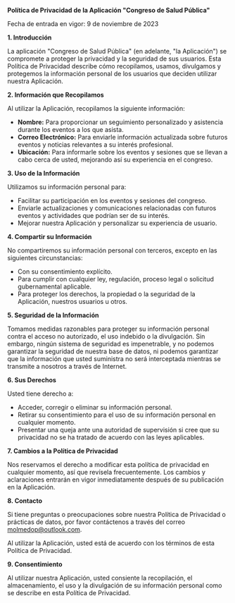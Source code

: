 **Política de Privacidad de la Aplicación "Congreso de Salud Pública"**

Fecha de entrada en vigor: 9 de noviembre de 2023

**1. Introducción**

La aplicación "Congreso de Salud Pública" (en adelante, "la Aplicación") se compromete a proteger la privacidad y la seguridad de sus usuarios. Esta Política de Privacidad describe cómo recopilamos, usamos, divulgamos y protegemos la información personal de los usuarios que deciden utilizar nuestra Aplicación.

**2. Información que Recopilamos**

Al utilizar la Aplicación, recopilamos la siguiente información:

- **Nombre:** Para proporcionar un seguimiento personalizado y asistencia durante los eventos a los que asista.
- **Correo Electrónico:** Para enviarle información actualizada sobre futuros eventos y noticias relevantes a su interés profesional.
- **Ubicación:** Para informarle sobre los eventos y sesiones que se llevan a cabo cerca de usted, mejorando así su experiencia en el congreso.

**3. Uso de la Información**

Utilizamos su información personal para:

- Facilitar su participación en los eventos y sesiones del congreso.
- Enviarle actualizaciones y comunicaciones relacionadas con futuros eventos y actividades que podrían ser de su interés.
- Mejorar nuestra Aplicación y personalizar su experiencia de usuario.

**4. Compartir su Información**

No compartiremos su información personal con terceros, excepto en las siguientes circunstancias:

- Con su consentimiento explícito.
- Para cumplir con cualquier ley, regulación, proceso legal o solicitud gubernamental aplicable.
- Para proteger los derechos, la propiedad o la seguridad de la Aplicación, nuestros usuarios u otros.

**5. Seguridad de la Información**

Tomamos medidas razonables para proteger su información personal contra el acceso no autorizado, el uso indebido o la divulgación. Sin embargo, ningún sistema de seguridad es impenetrable, y no podemos garantizar la seguridad de nuestra base de datos, ni podemos garantizar que la información que usted suministra no será interceptada mientras se transmite a nosotros a través de Internet.

**6. Sus Derechos**

Usted tiene derecho a:

- Acceder, corregir o eliminar su información personal.
- Retirar su consentimiento para el uso de su información personal en cualquier momento.
- Presentar una queja ante una autoridad de supervisión si cree que su privacidad no se ha tratado de acuerdo con las leyes aplicables.

**7. Cambios a la Política de Privacidad**

Nos reservamos el derecho a modificar esta política de privacidad en cualquier momento, así que revísela frecuentemente. Los cambios y aclaraciones entrarán en vigor inmediatamente después de su publicación en la Aplicación.

**8. Contacto**

Si tiene preguntas o preocupaciones sobre nuestra Política de Privacidad o prácticas de datos, por favor contáctenos a través del correo molmedop@outlook.com.

Al utilizar la Aplicación, usted está de acuerdo con los términos de esta Política de Privacidad.

**9. Consentimiento**

Al utilizar nuestra Aplicación, usted consiente la recopilación, el almacenamiento, el uso y la divulgación de su información personal como se describe en esta Política de Privacidad.
